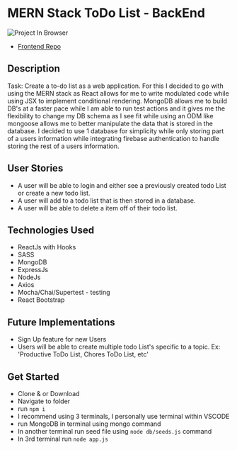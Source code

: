 # MERN Stack ToDo List - BackEnd

![Project In Browser](https://i.imgur.com/nmho5K7.png)

- [Frontend Repo](https://github.com/Mysta3/todo-list-web-app "Link to frontend repo")

## Description

Task: Create a to-do list as a web application.
For this I decided to go with using the MERN stack as React allows for me to write modulated code while using JSX to implement conditional rendering. MongoDB allows me to build DB's at a faster pace while I am able to run test actions and it gives me the flexibility to change my DB schema as I see fit while using an ODM like mongoose allows me to better manipulate the data that is stored in the database. I decided to use 1 database for simplicity while only storing part of a users information while integrating firebase authentication to handle storing the rest of a users information.

## User Stories

- A user will be able to login and either see a previously created todo List or create a new todo list.
- A user will add to a todo list that is then stored in a database.
- A user will be able to delete a item off of their todo list.

## Technologies Used

- ReactJs with Hooks
- SASS
- MongoDB
- ExpressJs
- NodeJs
- Axios
- Mocha/Chai/Supertest - testing
- React Bootstrap

## Future Implementations

- Sign Up feature for new Users
- Users will be able to create multiple todo List's specific to a topic. Ex: 'Productive ToDo List, Chores ToDo List, etc'

## Get Started

- Clone & or Download
- Navigate to folder
- run `npm i`
- I recommend using 3 terminals, I personally use terminal within VSCODE
- run MongoDB in terminal using mongo command
- In another terminal run seed file using `node db/seeds.js` command
- In 3rd terminal run `node app.js`
